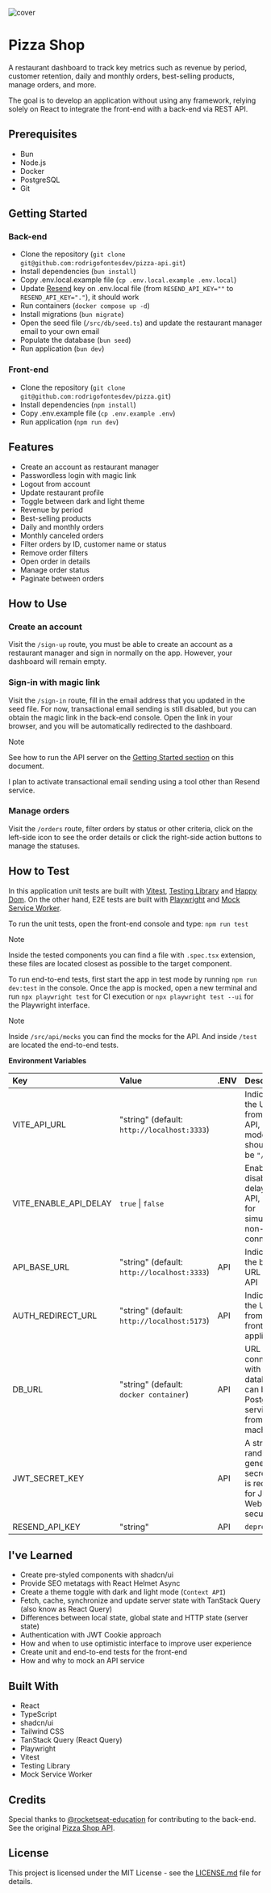 ![cover](https://github.com/user-attachments/assets/d6b16526-c4d6-4f36-ae40-46e2c9aa34d1)

# Pizza Shop

A restaurant dashboard to track key metrics such as revenue by period, customer retention, daily and monthly orders, best-selling products, manage orders, and more.

The goal is to develop an application without using any framework, relying solely on React to integrate the front-end with a back-end via REST API.

## Prerequisites

- Bun
- Node.js
- Docker
- PostgreSQL
- Git

## Getting Started

### Back-end

- Clone the repository (`git clone git@github.com:rodrigofontesdev/pizza-api.git`)
- Install dependencies (`bun install`)
- Copy .env.local.example file (`cp .env.local.example .env.local`)
- Update [Resend](https://resend.com) key on .env.local file (from `RESEND_API_KEY=""` to `RESEND_API_KEY="."`), it should work
- Run containers (`docker compose up -d`)
- Install migrations (`bun migrate`)
- Open the seed file (`/src/db/seed.ts`) and update the restaurant manager email to your own email
- Populate the database (`bun seed`)
- Run application (`bun dev`)

### Front-end

- Clone the repository (`git clone git@github.com:rodrigofontesdev/pizza.git`)
- Install dependencies (`npm install`)
- Copy .env.example file (`cp .env.example .env`)
- Run application (`npm run dev`)

## Features

- Create an account as restaurant manager
- Passwordless login with magic link
- Logout from account
- Update restaurant profile
- Toggle between dark and light theme
- Revenue by period
- Best-selling products
- Daily and monthly orders
- Monthly canceled orders
- Filter orders by ID, customer name or status
- Remove order filters
- Open order in details
- Manage order status
- Paginate between orders

## How to Use

### Create an account

Visit the `/sign-up` route, you must be able to create an account as a restaurant manager and sign in normally on the app. However, your dashboard will remain empty.

### Sign-in with magic link

Visit the `/sign-in` route, fill in the email address that you updated in the seed file. For now, transactional email sending is still disabled, but you can obtain the magic link in the back-end console. Open the link in your browser, and you will be automatically redirected to the dashboard.

> [!NOTE]
> See how to run the API server on the [Getting Started section](#getting-started) on this document.
> 
> I plan to activate transactional email sending using a tool other than Resend service.

### Manage orders

Visit the `/orders` route, filter orders by status or other criteria, click on the left-side icon to see the order details or click the right-side action buttons to manage the statuses.

## How to Test

In this application unit tests are built with [Vitest](https://github.com/vitest-dev/vitest), [Testing Library](https://github.com/testing-library/react-testing-library) and [Happy Dom](https://github.com/capricorn86/happy-dom). On the other hand, E2E tests are built with [Playwright](https://github.com/microsoft/playwright) and [Mock Service Worker](https://github.com/mswjs/msw).

To run the unit tests, open the front-end console and type: `npm run test`

> [!NOTE]
> Inside the tested components you can find a file with `.spec.tsx` extension, these files are located closest as possible to the target component.

To run end-to-end tests, first start the app in test mode by running `npm run dev:test` in the console. Once the app is mocked, open a new terminal and run `npx playwright test` for CI execution or `npx playwright test --ui` for the Playwright interface.

> [!NOTE]
> Inside `/src/api/mocks` you can find the mocks for the API. And inside `/test` are located the end-to-end tests.

**Environment Variables**

| Key  | Value | .ENV  | Description |
| :------------ | :------------ | :------------ | :------------ |
| VITE_API_URL | "string" (default: `http://localhost:3333`) |  | Indicates the URL from the API, in test mode should be `"/"`  |
| VITE_ENABLE_API_DELAY | `true` \| `false` |  | Enable or disable delay in the API, useful for simulating a non-local connection |
| API_BASE_URL | "string" (default: `http://localhost:3333`) | API | Indicates the base URL for the API |
| AUTH_REDIRECT_URL | "string" (default: `http://localhost:5173`) | API | Indicates the URL from the front-end application |
| DB_URL | "string" (default: `docker container`) | API | URL for connection with the database, can be any Postgres service from your machine |
| JWT_SECRET_KEY |  | API | A strong, randomly generated secret key is required for JSON Web Token security |
| RESEND_API_KEY | "string" | API | `deprecated` |

## I've Learned

- Create pre-styled components with shadcn/ui
- Provide SEO metatags with React Helmet Async
- Create a theme toggle with dark and light mode (`Context API`)
- Fetch, cache, synchronize and update server state with TanStack Query (also know as React Query)
- Differences between local state, global state and HTTP state (server state)
- Authentication with JWT Cookie approach
- How and when to use optimistic interface to improve user experience
- Create unit and end-to-end tests for the front-end
- How and why to mock an API service

## Built With

- React
- TypeScript
- shadcn/ui
- Tailwind CSS
- TanStack Query (React Query)
- Playwright
- Vitest
- Testing Library
- Mock Service Worker

## Credits

Special thanks to [@rocketseat-education](https://github.com/rocketseat-education) for contributing to the back-end. See the original [Pizza Shop API](https://github.com/rocketseat-education/pizzashop-api).

## License

This project is licensed under the MIT License - see the [LICENSE.md](LICENSE) file for details.
